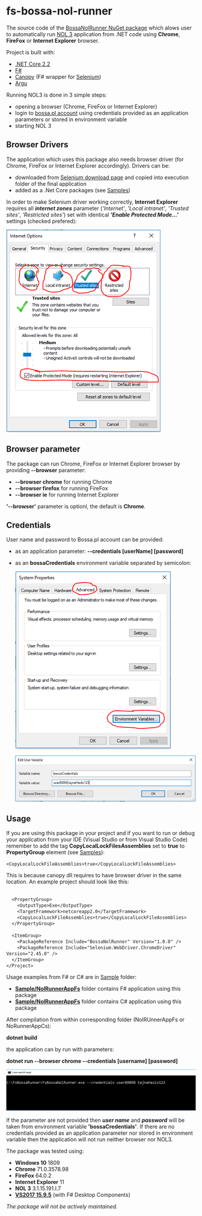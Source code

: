 # fs-bossa-nol-runner

The source code of the [BossaNolRunner NuGet package](https://www.nuget.org/packages/BossaNolRunner/) which alows user to automatically run [NOL 3](http://bossa.pl/oferta/internet/pomoc/nol/) application from .NET code using **Chrome**, **FireFox** or **Internet Explorer** browser.

Project is built with:

* [.NET Core 2.2](https://dotnet.github.io/)
* [F#](https://fsharp.org)
* [Canopy](https://lefthandedgoat.github.io/canopy/) (F# wrapper for [Selenium](https://www.seleniumhq.org/))
* [Argu](http://fsprojects.github.io/Argu/)

Running NOL3 is done in 3 simple steps:

* opening a browser (Chrome, FireFox or Internet Explorer)
* login to [bossa.pl account](https://www.bossa.pl) using credentials provided as an application parameters or stored in environment variable
* starting NOL 3

## Browser Drivers

The application which uses this package also needs browser driver (for Chrome, FireFox or Internet Explorer accordingly). Drivers can be:

* downloaded from [Selenium download page](https://www.seleniumhq.org/download/) and copied into execution folder of the final application
* added as a .Net Core packages (see [Samples](https://github.com/zbigniew-gajewski/bossa-nol-runner/tree/master/Samples))

In order to make Selenium driver working correctly, **Internet Explorer** requires all ***internet zones*** parameter (*'Internet'*, *'Local intranet'*, *'Trusted sites'*, *'Restricted sites'*) set with identical ***'Enable Protected Mode...'*** settings (checked prefered):

![IeSettings](docs/assets/BrowserSettings.png)

## Browser parameter

The package can run Chrome, FireFox or Internet Explorer browser by providing **--browser** parameter:

* **--browser chrome** for running Chrome
* **--browser firefox** for running FireFox
* **--browser ie** for running Internet Explorer

**'--browser'** parameter is optionl, the default is **Chrome**.

## Credentials

User name and password to Bossa.pl account can be provided:

* as an application parameter: **--credentials [userName] [password]**
* as an **bossaCredentials** environment variable separated by semicolon:
  
  ![EnvironmentVariables](docs/assets/EnvironmentVariables.png)

  ![BossaCredentials](docs/assets/BossaCredentials.png)


## Usage

If you are using this package in your project and if you want to run or debug your application from your IDE (Visual Studio or from Visual Studio Code) remember to add the tag **CopyLocalLockFilesAssemblies** set to **true** to **PropertyGroup** element (see [Samples](https://github.com/zbigniew-gajewski/bossa-nol-runner/blob/master/Samples/NolRunnerAppCs/NolRunnerAppCs.csproj)):

```
<CopyLocalLockFileAssemblies>true</CopyLocalLockFileAssemblies>
```

This is because canopy dll requires to have browser driver in the same location. An example project should look like this:

```<Project Sdk="Microsoft.NET.Sdk">

  <PropertyGroup>
    <OutputType>Exe</OutputType>
    <TargetFramework>netcoreapp2.0</TargetFramework>
    <CopyLocalLockFileAssemblies>true</CopyLocalLockFileAssemblies>
  </PropertyGroup>

  <ItemGroup>
    <PackageReference Include="BossaNolRunner" Version="1.0.0" />
    <PackageReference Include="Selenium.WebDriver.ChromeDriver" Version="2.45.0" />
  </ItemGroup>
</Project>
```



Usage examples from F# or C# are in [Sample](https://github.com/zbigniew-gajewski/bossa-nol-runner/tree/master/Samples) folder:

* **[Sample/NolRunnerAppFs](https://github.com/zbigniew-gajewski/bossa-nol-runner/tree/master/Samples/NolRunnerAppFs)** folder contains F# application using this package
* **[Sample/NolRunnerAppFs](https://github.com/zbigniew-gajewski/bossa-nol-runner/tree/master/Samples/NolRunnerAppCs)** folder contains C# application using this package

After compilation from within corresponding folder (NolRUnnerAppFs or NoRunnerAppCs):
  
  **dotnet build**

  the application can by run with parameters:

  **dotnet  run   --browser  chrome   --credentials  [username]  [password]**

  ![Parameters](docs/assets/FsBossaNolRunnerExe.png)
  
  If the parameter are not provided then ***user name*** and ***password*** will be taken from environment variable **'bossaCredentials'**. If there are no credentials provided as an application parameter nor stored in environment variable then the application will not run neither browser nor NOL3.

The package was tested using:

* **Windows 10** 1809
* **Chrome** 71.0.3578.98
* **FireFox** 64.0.2
* **Internet Explorer** 11
* **NOL 3** 3.1.15.191.I.7
* [**VS2017 15.9.5**](https://www.visualstudio.com/pl/downloads) (with F# Desktop Components)

*The package will not be actively maintained.*